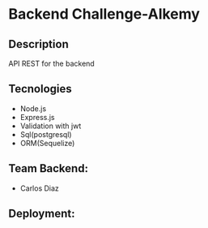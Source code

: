 # Backend Challenge-Alkemy

## Description

API REST for the backend

## Tecnologies

-   Node.js
-   Express.js
-   Validation with jwt
-   Sql(postgresql)
-   ORM(Sequelize)


## Team Backend:

-   Carlos Diaz

## Deployment:


